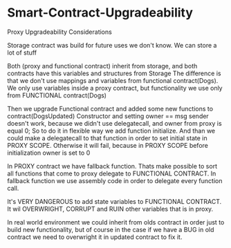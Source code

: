 # Smart-Contract-Upgradeability
Proxy Upgradeability Considerations

Storage contract was build for future uses we don't know. We can store a lot of stuff

Both (proxy and functional contract) inherit from storage, and both contracts have this variables and structures from Storage
The difference is that we don't use mappings and variables from functional contract(Dogs). We only use variables inside
a proxy contract,
but functionality we use only from FUNCTIONAL contract(Dogs)

Then we upgrade Functional contract and added some new functions to contract(DogsUpdated)
Constructor and setting owner == msg sender doesn't work, because we didn't use delegatecall, and owner from proxy is equal 0;
So to do it in flexible way we add function initialize. And than we could make a delegatecall to that function in order to set
initial state in PROXY SCOPE. Otherwise it will fail, because in PROXY SCOPE before initialization owner is set to 0

In PROXY contract we have fallback function. Thats make possible to sort all functions that come to proxy delegate to FUNCTIONAL
CONTRACT.
In fallback function we use assembly code in order to delegate every function call.

It's VERY DANGEROUS to add state variables to FUNCTIONAL CONTRACT. It wil OVERWRIGHT, CORRUPT and RUIN other variables that 
is in proxy.



In real world environment we could inherit from olds contract in order just to build new functionality, but of course in the case 
if we have a BUG in old contract we need to overwright it in updated contract to fix it.


